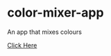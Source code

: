 # color-mixer-app
An app that mixes colours

[Click Here](https://shadailea.github.io/color-mixer-app/color-mixer.html)
